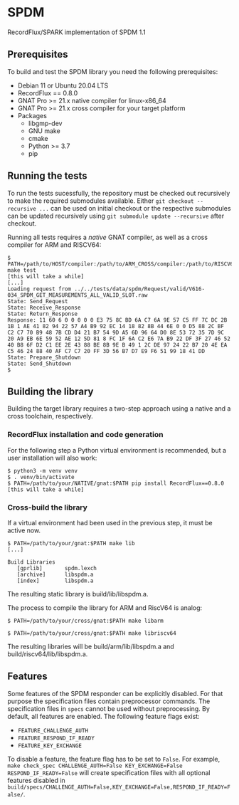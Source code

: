 # SPDM

RecordFlux/SPARK implementation of SPDM 1.1

## Prerequisites

To build and test the SPDM library you need the following prerequisites:

- Debian 11 or Ubuntu 20.04 LTS
- RecordFlux == 0.8.0
- GNAT Pro >= 21.x native compiler for linux-x86_64
- GNAT Pro >= 21.x cross compiler for your target platform
- Packages
	- libgmp-dev
	- GNU make
	- cmake
	- Python >= 3.7
	- pip

## Running the tests

To run the tests sucessfully, the repository must be checked out recursively to
make the required submodules available. Either `git checkout --recursive ...`
can be used on initial checkout or the respective submodules can be updated
recursively using `git submodule update --recursive` after checkout.

Running all tests requires a *native* GNAT compiler, as well as a cross compiler for ARM and RISCV64:

```
$ PATH=/path/to/HOST/compiler:/path/to/ARM_CROSS/compiler:/path/to/RISCV64_CROSS/compiler:$PATH make test
[this will take a while]
[...]
Loading request from ../../tests/data/spdm/Request/valid/V616-034_SPDM_GET_MEASUREMENTS_ALL_VALID_SLOT.raw
State: Send_Request
State: Receive_Response
State: Return_Response
Response: 11 60 6 0 0 0 0 0 E3 75 8C BD 6A C7 6A 9E 57 C5 FF 7C DC 2B 1B 1 AE 41 82 94 22 57 A4 B9 92 EC 14 18 82 8B 44 6E 0 0 D5 88 2C BF C2 C7 70 B9 48 7B CD D4 21 B7 54 9D A5 6D 96 64 D0 8E 53 72 35 7D 9C 20 A9 EB 6E 59 52 AE 12 5D 81 8 FC 1F 6A C2 E6 7A B9 22 DF 3F 27 46 52 40 B8 6F D2 C1 EE 2E 43 88 BE 8B 9E B 49 1 2C DE 97 24 22 B7 20 4E EA C5 46 24 88 40 AF C7 C7 20 FF 3D 56 B7 D7 E9 F6 51 99 18 41 DD
State: Prepare_Shutdown
State: Send_Shutdown
$
```

## Building the library

Building the target library requires a two-step approach using a native and a
cross toolchain, respectively.

### RecordFlux installation and code generation

For the following step a Python virtual environment is recommended, but a user
installation will also work:

```
$ python3 -m venv venv
$ . venv/bin/activate
$ PATH=/path/to/your/NATIVE/gnat:$PATH pip install RecordFlux==0.8.0
[this will take a while]
```

### Cross-build the library

If a virtual environment had been used in the previous step, it must be active now.

```
$ PATH=/path/to/your/gnat:$PATH make lib
[...]

Build Libraries
   [gprlib]       spdm.lexch
   [archive]      libspdm.a
   [index]        libspdm.a
```

The resulting static library is build/lib/libspdm.a.

The process to compile the library for ARM and RiscV64 is analog:
```
$ PATH=/path/to/your/cross/gnat:$PATH make libarm
```
```
$ PATH=/path/to/your/cross/gnat:$PATH make libriscv64
```

The resulting libraries will be build/arm/lib/libspdm.a and build/riscv64/lib/libspdm.a.

## Features

Some features of the SPDM responder can be explicitly disabled. For that purpose the specification files contain preprocessor commands. The specification files in `specs` cannot be used without preprocessing. By default, all features are enabled. The following feature flags exist:

- `FEATURE_CHALLENGE_AUTH`
- `FEATURE_RESPOND_IF_READY`
- `FEATURE_KEY_EXCHANGE`

To disable a feature, the feature flag has to be set to `False`. For example, `make check_spec CHALLENGE_AUTH=False KEY_EXCHANGE=False RESPOND_IF_READY=False` will create specification files with all optional features disabled in `build/specs/CHALLENGE_AUTH=False,KEY_EXCHANGE=False,RESPOND_IF_READY=False/`.
